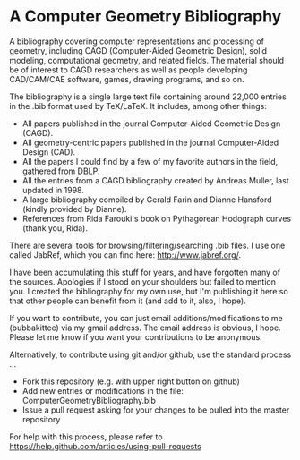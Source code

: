 # A Computer Geometry Bibliography
A bibliography covering computer representations and processing of geometry, including CAGD (Computer-Aided Geometric Design), solid modeling, computational geometry, and related fields. The material should be of interest to CAGD researchers as well as people developing CAD/CAM/CAE software, games, drawing programs, and so on. 

The bibliography is a single large text file containing around 22,000 entries in the .bib format used by TeX/LaTeX. It includes, among other things:
  - All papers published in the journal Computer-Aided Geometric Design (CAGD).
  - All geometry-centric papers published in the journal Computer-Aided Design (CAD).
  - All the papers I could find by a few of my favorite authors in the field, gathered from DBLP. 
  - All the entries from a CAGD bibliography created by Andreas Muller, last updated in 1998.
  - A large bibliography compiled by Gerald Farin and Dianne Hansford (kindly provided by Dianne).
  - References from Rida Farouki's book on Pythagorean Hodograph curves (thank you, Rida).

There are several tools for browsing/filtering/searching .bib files. I use one called JabRef, which you can find here: http://www.jabref.org/.

I have been accumulating this stuff for years, and have forgotten many of the sources. Apologies if I stood on your shoulders but failed to mention you. I created the bibliography for my own use, but I'm publishing it here so that other people can benefit from it (and add to it, also, I hope).

If you want to contribute, you can just email additions/modifications to me (bubbakittee) via my gmail address. The email address is obvious, I hope. Please let me know if you want your contributions to be anonymous.

Alternatively, to contribute using git and/or github, use the standard process ...
  - Fork this repository (e.g. with upper right button on github)
  - Add new entries or modifications in the file: ComputerGeometryBibliography.bib
  - Issue a pull request asking for your changes to be pulled into the master repository
  
For help with this process, please refer to https://help.github.com/articles/using-pull-requests
